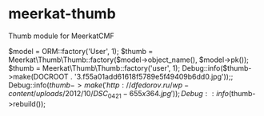 meerkat-thumb
=============

Thumb module for MeerkatCMF

$model = ORM::factory('User', 1);
$thumb = Meerkat\Thumb\Thumb::factory($model->object_name(), $model->pk());
$thumb = Meerkat\Thumb\Thumb::factory('user', 1);
Debug::info($thumb->make(DOCROOT . '3.f55a01add61618f5789e5f49409b6dd0.jpg'));;
Debug::info($thumb->make('http://dfedorov.ru/wp-content/uploads/2012/10/DSC_0421-655x364.jpg'));
Debug::info($thumb->rebuild());